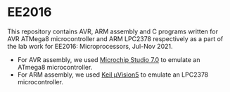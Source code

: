 # EE2016 

This repository contains AVR, ARM assembly and C programs written for AVR ATMega8 microcontroller and ARM LPC2378 respectively as a part of the lab work for EE2016: Microprocessors, Jul-Nov 2021.  

- For AVR assembly, we used [Microchip Studio 7.0](https://www.microchip.com/en-us/development-tools-tools-and-software/microchip-studio-for-avr-and-sam-devices) to emulate an ATmega8 microcontroller.
- For ARM assembly, we used [Keil µVision5](https://www2.keil.com/mdk5/uvision/) to emulate an LPC2378 microcontroller.
